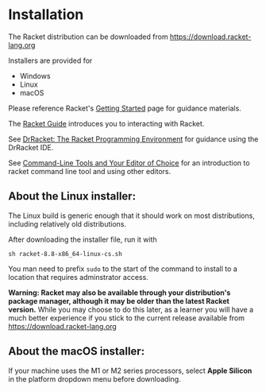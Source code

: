# Installation

The Racket distribution can be downloaded from https://download.racket-lang.org

Installers are provided for 

* Windows
* Linux
* macOS

Please reference Racket's [Getting Started](http://docs.racket-lang.org/getting-started/) page for guidance materials.

The [Racket Guide](https://docs.racket-lang.org/guide/intro.html) introduces you to interacting with Racket. 

See [DrRacket: The Racket Programming Environment](https://docs.racket-lang.org/drracket/index.html) for guidance using the DrRacket IDE.

See [Command-Line Tools and Your Editor of Choice](https://docs.racket-lang.org/guide/other-editors.html) for an introduction to racket command line tool and using other editors.


## About the Linux installer:
The Linux build is generic enough that it should work on most distributions, including relatively old distributions. 

After downloading the installer file, run it with
```
sh racket-8.8-x86_64-linux-cs.sh
```

You man need to prefix `sudo` to the start of the command to install to a location that requires adminstrator access.

**Warning: Racket may also be available through your distribution's package manager, although it may be older than the latest Racket version.** While you may choose to do this later, as a learner you will have a much better experience if you stick to the current release available from https://download.racket-lang.org


## About the macOS installer:

If your machine uses the M1 or M2 series processors, select **Apple Silicon** in the platform dropdown menu before downloading.







